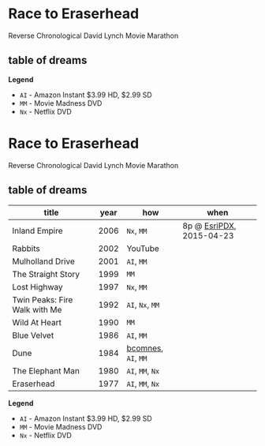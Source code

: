 # Race to Eraserhead

Reverse Chronological David Lynch Movie Marathon

## table of dreams

**Legend**

* `AI` - Amazon Instant $3.99 HD, $2.99 SD
* `MM` - Movie Madness DVD
* `Nx` - Netflix DVD

# Race to Eraserhead

Reverse Chronological David Lynch Movie Marathon

## table of dreams

| title | year | how | when |
| ----- | ---- | --- | ---- |
| Inland Empire | 2006 | `Nx`, `MM` | 8p @ [EsriPDX](http://calagator.org/venues/202394387), 2015-04-23 |
| Rabbits | 2002 | YouTube | |
| Mulholland Drive | 2001 | `AI`, `MM` | |
| The Straight Story | 1999 | `MM` | |
| Lost Highway | 1997 | `Nx`, `MM` | |
| Twin Peaks: Fire Walk with Me | 1992 | `AI`, `Nx`, `MM` | |
| Wild At Heart | 1990 | `MM` | |
| Blue Velvet | 1986 | `AI`, `MM` | |
| Dune | 1984 | [bcomnes](https://github.com/bcomnes), `AI`, `MM` | |
| The Elephant Man | 1980 | `AI`, `MM`, `Nx` | |
| Eraserhead | 1977 | `AI`, `MM`, `Nx` | |

**Legend**

* `AI` - Amazon Instant $3.99 HD, $2.99 SD
* `MM` - Movie Madness DVD
* `Nx` - Netflix DVD
